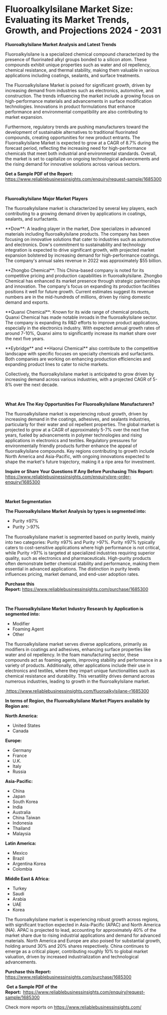<p><h1>Fluoroalkylsilane Market Size: Evaluating its Market Trends, Growth, and Projections 2024 - 2031</h1></p><p><strong>Fluoroalkylsilane Market Analysis and Latest Trends</strong></p>
<p><p>Fluoroalkylsilane is a specialized chemical compound characterized by the presence of fluorinated alkyl groups bonded to a silicon atom. These compounds exhibit unique properties such as water and oil repellency, chemical resistance, and thermal stability, making them valuable in various applications including coatings, sealants, and surface treatments. </p><p>The Fluoroalkylsilane Market is poised for significant growth, driven by increasing demand from industries such as electronics, automotive, and construction. The trends influencing the market include a growing focus on high-performance materials and advancements in surface modification technologies. Innovations in product formulations that enhance performance and environmental compatibility are also contributing to market expansion.</p><p>Furthermore, regulatory trends are pushing manufacturers toward the development of sustainable alternatives to traditional fluorinated compounds, creating opportunities for new product entrants. The Fluoroalkylsilane Market is expected to grow at a CAGR of 8.7% during the forecast period, reflecting the increasing need for high-performance chemicals that meet both industrial and environmental standards. Overall, the market is set to capitalize on ongoing technological advancements and the rising demand for innovative solutions across various sectors.</p></p>
<p><strong>Get a Sample PDF of the Report:&nbsp;</strong> <a href="https://www.reliablebusinessinsights.com/enquiry/request-sample/1685300?utm_campaign=84&utm_medium=2&utm_source=Github&utm_content=ia&utm_term=30122024&utm_id=fluoroalkylsilane">https://www.reliablebusinessinsights.com/enquiry/request-sample/1685300</a></p>
<p>&nbsp;</p>
<p><strong>Fluoroalkylsilane Major Market Players</strong></p>
<p><p>The fluoroalkylsilane market is characterized by several key players, each contributing to a growing demand driven by applications in coatings, sealants, and surfactants. </p><p>**Dow**: A leading player in the market, Dow specializes in advanced materials including fluoroalkylsilane products. The company has been focusing on innovative solutions that cater to industries such as automotive and electronics. Dow's commitment to sustainability and technology integration is expected to drive significant growth, with projected market expansion bolstered by increasing demand for high-performance coatings. The company's annual sales revenue in 2022 was approximately $55 billion.</p><p>**Zhongbo Chemical**: This China-based company is noted for its competitive pricing and production capabilities in fluoroalkylsilane. Zhongbo Chemical has enhanced its market presence through strategic partnerships and innovation. The company's focus on expanding its production facilities positions it well for future growth. Current estimates suggest its revenue numbers are in the mid-hundreds of millions, driven by rising domestic demand and exports.</p><p>**Quanxi Chemical**: Known for its wide range of chemical products, Quanxi Chemical has made notable inroads in the fluoroalkylsilane sector. The company is expanding its R&D efforts to improve product applications, especially in the electronics industry. With expected annual growth rates of around 7-10%, Quanxi aims to significantly increase its market share over the next five years.</p><p>**Eybridge** and **Haorui Chemical** also contribute to the competitive landscape with specific focuses on specialty chemicals and surfactants. Both companies are working on enhancing production efficiencies and expanding product lines to cater to niche markets.</p><p>Collectively, the fluoroalkylsilane market is anticipated to grow driven by increasing demand across various industries, with a projected CAGR of 5-8% over the next decade.</p></p>
<p>&nbsp;</p>
<p><strong>What Are The Key Opportunities For Fluoroalkylsilane Manufacturers?</strong></p>
<p><p>The fluoroalkylsilane market is experiencing robust growth, driven by increasing demand in the coatings, adhesives, and sealants industries, particularly for their water and oil repellent properties. The global market is projected to grow at a CAGR of approximately 5-7% over the next five years, fueled by advancements in polymer technologies and rising applications in electronics and textiles. Regulatory pressures for environmentally friendly products further enhance the appeal of fluoroalkylsilane compounds. Key regions contributing to growth include North America and Asia-Pacific, with ongoing innovations expected to shape the market's future trajectory, making it a ripe area for investment.</p></p>
<p><strong>Inquire or Share Your Questions If Any Before Purchasing This Report:</strong> <a href="https://www.reliablebusinessinsights.com/enquiry/pre-order-enquiry/1685300?utm_campaign=84&utm_medium=2&utm_source=Github&utm_content=ia&utm_term=30122024&utm_id=fluoroalkylsilane">https://www.reliablebusinessinsights.com/enquiry/pre-order-enquiry/1685300</a></p>
<p>&nbsp;</p>
<p><strong>Market Segmentation</strong></p>
<p><strong>The Fluoroalkylsilane Market Analysis by types is segmented into:</strong></p>
<p><ul><li>Purity ≤97%</li><li>Purity ＞97%</li></ul></p>
<p><p>The fluoroalkylsilane market is segmented based on purity levels, mainly into two categories: Purity ≤97% and Purity >97%. Purity ≤97% typically caters to cost-sensitive applications where high performance is not critical, while Purity >97% is targeted at specialized industries requiring superior quality, such as electronics and pharmaceuticals. High-purity products often demonstrate better chemical stability and performance, making them essential in advanced applications. The distinction in purity levels influences pricing, market demand, and end-user adoption rates.</p></p>
<p><strong>Purchase this Report:&nbsp;</strong><a href="https://www.reliablebusinessinsights.com/purchase/1685300?utm_campaign=84&utm_medium=2&utm_source=Github&utm_content=ia&utm_term=30122024&utm_id=fluoroalkylsilane">https://www.reliablebusinessinsights.com/purchase/1685300</a></p>
<p>&nbsp;</p>
<p><strong>The Fluoroalkylsilane Market Industry Research by Application is segmented into:</strong></p>
<p><ul><li>Modifier</li><li>Foaming Agent</li><li>Other</li></ul></p>
<p><p>The fluoroalkylsilane market serves diverse applications, primarily as modifiers in coatings and adhesives, enhancing surface properties like water and oil repellency. In the foam manufacturing sector, these compounds act as foaming agents, improving stability and performance in a variety of products. Additionally, other applications include their use in electronics and textiles, where they impart unique functionalities such as chemical resistance and durability. This versatility drives demand across numerous industries, leading to growth in the fluoroalkylsilane market.</p></p>
<p><a href="https://www.reliablebusinessinsights.com/fluoroalkylsilane-r1685300?utm_campaign=84&utm_medium=2&utm_source=Github&utm_content=ia&utm_term=30122024&utm_id=fluoroalkylsilane">&nbsp;https://www.reliablebusinessinsights.com/fluoroalkylsilane-r1685300</a></p>
<p><strong>In terms of Region, the Fluoroalkylsilane Market Players available by Region are:</strong></p>
<p>
    <p> <strong> North America: </strong>
        <ul>
            <li>United States</li>
            <li>Canada</li>
        </ul>
        </p> 
    <p> <strong> Europe: </strong>
        <ul>
            <li>Germany</li>
            <li>France</li>
            <li>U.K.</li>
            <li>Italy</li>
            <li>Russia</li>
        </ul>
        </p> 
    <p> <strong> Asia-Pacific: </strong>
        <ul>
            <li>China</li>
            <li>Japan</li>
            <li>South Korea</li>
            <li>India</li>
            <li>Australia</li>
            <li>China Taiwan</li>
            <li>Indonesia</li>
            <li>Thailand</li>
            <li>Malaysia</li>
        </ul>
        </p> 
    <p> <strong> Latin America: </strong>
        <ul>
            <li>Mexico</li>
            <li>Brazil</li>
            <li>Argentina Korea</li>
            <li>Colombia</li>
        </ul>
        </p> 
    <p> <strong> Middle East & Africa: </strong>
        <ul>
            <li>Turkey</li>
            <li>Saudi</li>
            <li>Arabia</li>
            <li>UAE</li>
            <li>Korea</li>
        </ul>
    </p>
    </p>
<p><p>The fluoroalkylsilane market is experiencing robust growth across regions, with significant traction expected in Asia-Pacific (APAC) and North America (NA). APAC is projected to lead, accounting for approximately 40% of the market share due to rising industrial applications and demand for advanced materials. North America and Europe are also poised for substantial growth, holding around 30% and 20% shares respectively. China continues to emerge as a critical player, contributing roughly 10% to global market valuation, driven by increased industrialization and technological advancements.</p></p>
<p><strong>Purchase this Report: </strong><a href="https://www.reliablebusinessinsights.com/purchase/1685300?utm_campaign=84&utm_medium=2&utm_source=Github&utm_content=ia&utm_term=30122024&utm_id=fluoroalkylsilane">https://www.reliablebusinessinsights.com/purchase/1685300</a></p>
<p>&nbsp;<strong>Get a Sample PDF of the Report:&nbsp;&nbsp;</strong><a href="https://www.reliablebusinessinsights.com/enquiry/request-sample/1685300?utm_campaign=84&utm_medium=2&utm_source=Github&utm_content=ia&utm_term=30122024&utm_id=fluoroalkylsilane">https://www.reliablebusinessinsights.com/enquiry/request-sample/1685300</a></p>
<p><strong></strong></p>
<p>Check more reports on <a href="https://www.reliablebusinessinsights.com/?utm_campaign=84&utm_medium=2&utm_source=Github&utm_content=ia&utm_term=30122024&utm_id=fluoroalkylsilane">https://www.reliablebusinessinsights.com/</a></p>